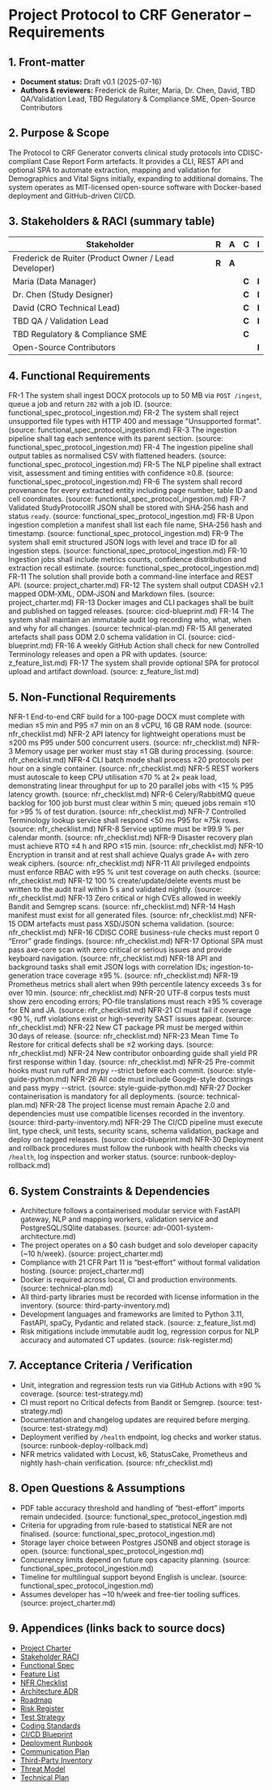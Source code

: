 # Project Protocol to CRF Generator – Requirements

## 1. Front-matter

* **Document status:** Draft v0.1 (2025-07-16)
* **Authors & reviewers:** Frederick de Ruiter, Maria, Dr. Chen, David, TBD QA/Validation Lead, TBD Regulatory & Compliance SME, Open-Source Contributors

## 2. Purpose & Scope

The Protocol to CRF Generator converts clinical study protocols into CDISC-compliant Case Report Form artefacts. It provides a CLI, REST API and optional SPA to automate extraction, mapping and validation for Demographics and Vital Signs initially, expanding to additional domains. The system operates as MIT-licensed open-source software with Docker-based deployment and GitHub-driven CI/CD.

## 3. Stakeholders & RACI (summary table)

| Stakeholder | R | A | C | I |
| --- | --- | --- | --- | --- |
| Frederick de Ruiter (Product Owner / Lead Developer) | **R** | **A** | | |
| Maria (Data Manager) | | | **C** | **I** |
| Dr. Chen (Study Designer) | | | **C** | **I** |
| David (CRO Technical Lead) | | | **C** | **I** |
| TBD QA / Validation Lead | | | **C** | **I** |
| TBD Regulatory & Compliance SME | | | **C** | |
| Open-Source Contributors | | | | **I** |

## 4. Functional Requirements

FR-1 The system shall ingest DOCX protocols up to 50 MB via `POST /ingest`, queue a job and return `202` with a job ID. (source: functional_spec_protocol_ingestion.md)
FR-2 The system shall reject unsupported file types with HTTP 400 and message "Unsupported format". (source: functional_spec_protocol_ingestion.md)
FR-3 The ingestion pipeline shall tag each sentence with its parent section. (source: functional_spec_protocol_ingestion.md)
FR-4 The ingestion pipeline shall output tables as normalised CSV with flattened headers. (source: functional_spec_protocol_ingestion.md)
FR-5 The NLP pipeline shall extract visit, assessment and timing entities with confidence ≥0.8. (source: functional_spec_protocol_ingestion.md)
FR-6 The system shall record provenance for every extracted entity including page number, table ID and cell coordinates. (source: functional_spec_protocol_ingestion.md)
FR-7 Validated StudyProtocolIR JSON shall be stored with SHA‑256 hash and status `ready`. (source: functional_spec_protocol_ingestion.md)
FR-8 Upon ingestion completion a manifest shall list each file name, SHA‑256 hash and timestamp. (source: functional_spec_protocol_ingestion.md)
FR-9 The system shall emit structured JSON logs with level and trace ID for all ingestion steps. (source: functional_spec_protocol_ingestion.md)
FR-10 Ingestion jobs shall include metrics counts, confidence distribution and extraction recall estimate. (source: functional_spec_protocol_ingestion.md)
FR-11 The solution shall provide both a command-line interface and REST API. (source: project_charter.md)
FR-12 The system shall output CDASH v2.1 mapped ODM‑XML, ODM‑JSON and Markdown files. (source: project_charter.md)
FR-13 Docker images and CLI packages shall be built and published on tagged releases. (source: cicd-blueprint.md)
FR-14 The system shall maintain an immutable audit log recording who, what, when and why for all changes. (source: technical-plan.md)
FR-15 All generated artefacts shall pass ODM 2.0 schema validation in CI. (source: cicd-blueprint.md)
FR-16 A weekly GitHub Action shall check for new Controlled Terminology releases and open a PR with updates. (source: z_feature_list.md)
FR-17 The system shall provide optional SPA for protocol upload and artifact download. (source: z_feature_list.md)

## 5. Non-Functional Requirements

NFR-1 End-to-end CRF build for a 100-page DOCX must complete with median ≤5 min and P95 ≤7 min on an 8 vCPU, 16 GB RAM node. (source: nfr_checklist.md)
NFR-2 API latency for lightweight operations must be ≤200 ms P95 under 500 concurrent users. (source: nfr_checklist.md)
NFR-3 Memory usage per worker must stay ≤1 GB during processing. (source: nfr_checklist.md)
NFR-4 CLI batch mode shall process ≥20 protocols per hour on a single container. (source: nfr_checklist.md)
NFR-5 REST workers must autoscale to keep CPU utilisation ≤70 % at 2× peak load, demonstrating linear throughput for up to 20 parallel jobs with <15 % P95 latency growth. (source: nfr_checklist.md)
NFR-6 Celery/RabbitMQ queue backlog for 100 job burst must clear within 5 min; queued jobs remain ≤10 for >95 % of test duration. (source: nfr_checklist.md)
NFR-7 Controlled Terminology lookup service shall respond <50 ms P95 for ≈75k rows. (source: nfr_checklist.md)
NFR-8 Service uptime must be ≥99.9 % per calendar month. (source: nfr_checklist.md)
NFR-9 Disaster recovery plan must achieve RTO ≤4 h and RPO ≤15 min. (source: nfr_checklist.md)
NFR-10 Encryption in transit and at rest shall achieve Qualys grade A+ with zero weak ciphers. (source: nfr_checklist.md)
NFR-11 All privileged endpoints must enforce RBAC with ≥95 % unit test coverage on auth checks. (source: nfr_checklist.md)
NFR-12 100 % create/update/delete events must be written to the audit trail within 5 s and validated nightly. (source: nfr_checklist.md)
NFR-13 Zero critical or high CVEs allowed in weekly Bandit and Semgrep scans. (source: nfr_checklist.md)
NFR-14 Hash manifest must exist for all generated files. (source: nfr_checklist.md)
NFR-15 ODM artefacts must pass XSD/JSON schema validation. (source: nfr_checklist.md)
NFR-16 CDISC CORE business-rule checks must report 0 “Error” grade findings. (source: nfr_checklist.md)
NFR-17 Optional SPA must pass axe-core scan with zero critical or serious issues and provide keyboard navigation. (source: nfr_checklist.md)
NFR-18 API and background tasks shall emit JSON logs with correlation IDs; ingestion-to-generation trace coverage ≥95 %. (source: nfr_checklist.md)
NFR-19 Prometheus metrics shall alert when 99th percentile latency exceeds 3 s for over 10 min. (source: nfr_checklist.md)
NFR-20 UTF‑8 corpus tests must show zero encoding errors; PO‑file translations must reach ≥95 % coverage for EN and JA. (source: nfr_checklist.md)
NFR-21 CI must fail if coverage <90 %, ruff violations exist or high-severity SAST issues appear. (source: nfr_checklist.md)
NFR-22 New CT package PR must be merged within 30 days of release. (source: nfr_checklist.md)
NFR-23 Mean Time To Restore for critical defects shall be ≤2 working days. (source: nfr_checklist.md)
NFR-24 New contributor onboarding guide shall yield PR first response within 1 day. (source: nfr_checklist.md)
NFR-25 Pre-commit hooks must run ruff and mypy --strict before each commit. (source: style-guide-python.md)
NFR-26 All code must include Google-style docstrings and pass mypy --strict. (source: style-guide-python.md)
NFR-27 Docker containerisation is mandatory for all deployments. (source: technical-plan.md)
NFR-28 The project license must remain Apache 2.0 and dependencies must use compatible licenses recorded in the inventory. (source: third-party-inventory.md)
NFR-29 The CI/CD pipeline must execute lint, type check, unit tests, security scans, schema validation, package and deploy on tagged releases. (source: cicd-blueprint.md)
NFR-30 Deployment and rollback procedures must follow the runbook with health checks via `/health`, log inspection and worker status. (source: runbook-deploy-rollback.md)

## 6. System Constraints & Dependencies

* Architecture follows a containerised modular service with FastAPI gateway, NLP and mapping workers, validation service and PostgreSQL/SQlite databases. (source: adr-0001-system-architecture.md)
* The project operates on a $0 cash budget and solo developer capacity (~10 h/week). (source: project_charter.md)
* Compliance with 21 CFR Part 11 is “best‑effort” without formal validation hosting. (source: project_charter.md)
* Docker is required across local, CI and production environments. (source: technical-plan.md)
* All third-party libraries must be recorded with license information in the inventory. (source: third-party-inventory.md)
* Development languages and frameworks are limited to Python 3.11, FastAPI, spaCy, Pydantic and related stack. (source: z_feature_list.md)
* Risk mitigations include immutable audit log, regression corpus for NLP accuracy and automated CT updates. (source: risk-register.md)

## 7. Acceptance Criteria / Verification

* Unit, integration and regression tests run via GitHub Actions with ≥90 % coverage. (source: test-strategy.md)
* CI must report no Critical defects from Bandit or Semgrep. (source: test-strategy.md)
* Documentation and changelog updates are required before merging. (source: test-strategy.md)
* Deployment verified by `/health` endpoint, log checks and worker status. (source: runbook-deploy-rollback.md)
* NFR metrics validated with Locust, k6, StatusCake, Prometheus and nightly hash-chain verification. (source: nfr_checklist.md)

## 8. Open Questions & Assumptions

* PDF table accuracy threshold and handling of “best-effort” imports remain undecided. (source: functional_spec_protocol_ingestion.md)
* Criteria for upgrading from rule-based to statistical NER are not finalised. (source: functional_spec_protocol_ingestion.md)
* Storage layer choice between Postgres JSONB and object storage is open. (source: functional_spec_protocol_ingestion.md)
* Concurrency limits depend on future ops capacity planning. (source: functional_spec_protocol_ingestion.md)
* Timeline for multilingual support beyond English is unclear. (source: functional_spec_protocol_ingestion.md)
* Assumes developer has ~10 h/week and free-tier tooling suffices. (source: project_charter.md)

## 9. Appendices (links back to source docs)

* [Project Charter](docs/spec/1_Vision%20&%20Scope/1_Project%20Charter%20+%20Vision%20Statement/project_charter.md)
* [Stakeholder RACI](docs/spec/1_Vision%20&%20Scope/Stakeholder%20&%20RACI%20list/stakeholders-raci.md)
* [Functional Spec](docs/spec/2_Requirements/1_Functional%20Spec%20or%20User-Story%20Backlog/functional_spec_protocol_ingestion.md)
* [Feature List](docs/spec/2_Requirements/1_Functional%20Spec%20or%20User-Story%20Backlog/z_feature_list.md)
* [NFR Checklist](docs/spec/2_Requirements/2_Non-Functional%20Requirements%20(NFR)%20Sheet/nfr_checklist.md)
* [Architecture ADR](docs/spec/3_Architecture%20&%20Design/1_High-Level%20Architecture%20Diagram%20&%20ADRs/adr-0001-system-architecture.md)
* [Roadmap](docs/spec/4_Planning%20&%20Risk/1_Roadmap/roadmap-next-12-months.md)
* [Risk Register](docs/spec/4_Planning%20&%20Risk/2_Risk%20Register%20&%20Mitigation%20Plan/risk-register.md)
* [Test Strategy](docs/spec/5_Quality%20&%20Ops/1_Test%20Strategy%20&%20Definition%20of%20Done/test-strategy.md)
* [Coding Standards](docs/spec/5_Quality%20&%20Ops/2_Coding%20Standards%20+%20Style%20Guide/style-guide-python.md)
* [CI/CD Blueprint](docs/spec/5_Quality%20&%20Ops/3_CICD%20Pipeline%20Blueprint/cicd-blueprint.md)
* [Deployment Runbook](docs/spec/5_Quality%20&%20Ops/4_Deployment%20&%20Rollback%20Runbook/runbook-deploy-rollback.md)
* [Communication Plan](docs/spec/6_Dev%20Env%20&%20Collaboration/4_Communication%20&%20Meeting%20Cadence%20Plan/communication-plan.md)
* [Third-Party Inventory](docs/spec/7_Governance%20&%20Compliance/1_License%20&%20Third-Party%20Software%20Inventory/third-party-inventory.md)
* [Threat Model](docs/spec/7_Governance%20&%20Compliance/2_Security%20&%20Privacy%20Threat%20Model/threat-model.md)
* [Technical Plan](docs/spec/technical-plan.md)
